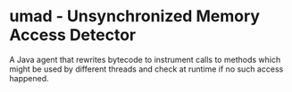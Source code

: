 # umad - Unsynchronized Memory Access Detector

A Java agent that rewrites bytecode to instrument calls to methods which might be used by different threads and check at runtime if no such access happened.